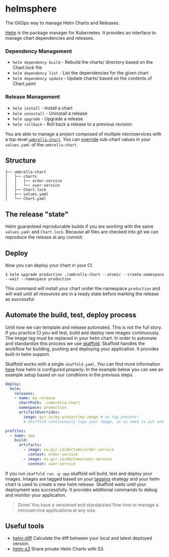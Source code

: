 # helmsphere
The GitOps way to manage Helm Charts and Releases.


[Helm](https://helm.sh/) is the package manager for Kubernetes. It provides an interface to manage chart dependencies and releases.

### Dependency Management

- `helm dependency build` - Rebuild the charts/ directory based on the Chart.lock file
- `helm dependency list` - List the dependencies for the given chart
- `helm dependency update` - Update charts/ based on the contents of Chart.yaml

### Release Management

- `helm install` - Install a chart
- `helm uninstall` - Uninstall a release
- `helm upgrade` - Upgrade a release
- `helm rollback` - Roll back a release to a previous revision

You are able to manage a project composed of multiple microservices with a top-level [`umbrella-chart`](https://helm.sh/docs/howto/charts_tips_and_tricks/#complex-charts-with-many-dependencies). You can [override](https://helm.sh/docs/chart_template_guide/subcharts_and_globals/#global-chart-values) sub-chart values in your `values.yaml` of the `umbrella-chart`.

## Structure
```
├── umbrella-chart
│   ├── charts
│   │   ├── order-service
│   │   └── user-service
│   ├── Chart.lock
|   ├── values.yaml
│   └── Chart.yaml
```

## The release "state"

Helm guaranteed reproducable builds if you are working with the same `values.yaml` and `Chart.lock`. Because all files are checked into git we can reproduce the release at any commit.

## Deploy

Now you can deploy your chart in your CI.

```
$ helm upgrade production ./umbrella-chart --atomic --create-namespace --wait --namespace production
```

This command will install your chart under the namespace `production` and will wait until all resources are in a ready state before marking the release as successful.

## Automate the build, test, deploy process

Until now we can template and release automated. This is not the full story. If you practice CI you will test, build and deploy new images continuously. The image tag must be replaced in your helm chart. In order to automate and standardize this process we use [skaffold](https://skaffold.dev/). Skaffold handles the workflow for building, pushing and deploying your application. It provides built-in helm support.

Skaffold works with a single `skaffold.yaml`. You can find more information [here](https://skaffold.dev/docs/pipeline-stages/deployers/helm/) how helm is configured properly. In the example below you can see an example setup based on our conditions in the previous steps.

```yaml
deploy:
  helm:
    releases:
    - name: my-release
      chartPath: ./umbrella-chart
      namespace: production
      artifactOverrides:
        image: gcr.io/my-project/my-image # no tag present!
        # Skaffold continuously tags your image, so no need to put one here.

profiles:
  - name: app
    build:
      artifacts:
        - image: eu.gcr.io/doctama/order-service
          context: order-service
        - image: eu.gcr.io/doctama/user-service
          context: user-service
```

If you run `skaffold run -p app` skaffold will build, test and deploy your images. Images are tagged based on your [tagging](https://skaffold.dev/docs/pipeline-stages/taggers/) strategy and your helm chart is used to create a new helm release.
Skaffold waits until your deployment was successfully. It provides additional commands to debug and monitor your application.

> Done! You have a versioned and standarzied flow how to manage a microservice applicationa at any size.

## Useful tools

- [helm-diff](https://github.com/databus23/helm-diff) Calculate the diff between your local and latest deployed version.
- [helm-s3](https://github.com/hypnoglow/helm-s3) Share private Helm Charts with S3.